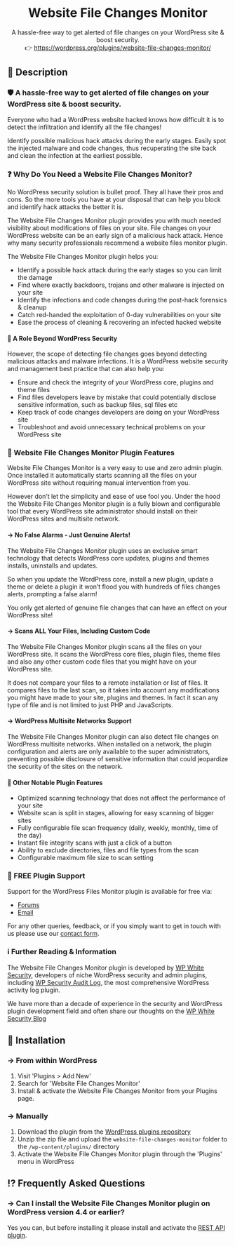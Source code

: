 <h1 align="center">Website File Changes Monitor</h1>

<p align="center">A hassle-free way to get alerted of file changes on your WordPress site & boost security.
<br/>👉 <a href="https://wordpress.org/plugins/website-file-changes-monitor/">https://wordpress.org/plugins/website-file-changes-monitor/</a>
</p>

## 📖 Description

### 🛡️ A hassle-free way to get alerted of file changes on your WordPress site & boost security.

Everyone who had a WordPress website hacked knows how difficult it is to detect the infiltration and identify all the file changes!

Identify possible malicious hack attacks during the early stages. Easily spot the injected malware and code changes, thus recuperating the site back and clean the infection at the earliest possible.

### ❓ Why Do You Need a Website File Changes Monitor?

No WordPress security solution is bullet proof. They all have their pros and cons. So the more tools you have at your disposal that can help you block and identify hack attacks the better it is.

The Website File Changes Monitor plugin provides you with much needed visibility about modifications of files on your site. File changes on your WordPress website can be an early sign of a malicious hack attack. Hence why many security professionals recommend a website files monitor plugin.

The Website File Changes Monitor plugin helps you:

- Identify a possible hack attack during the early stages so you can limit the damage
- Find where exactly backdoors, trojans and other malware is injected on your site
- Identify the infections and code changes during the post-hack forensics & cleanup
- Catch red-handed the exploitation of 0-day vulnerabilities on your site
- Ease the process of cleaning & recovering an infected hacked website

#### 🚀 A Role Beyond WordPress Security

However, the scope of detecting file changes goes beyond detecting malicious attacks and malware infections. It is a WordPress website security and management best practice that can also help you:

- Ensure and check  the integrity of your WordPress core, plugins and theme files
- Find files developers leave by mistake that could potentially disclose sensitive information, such as backup files, sql files etc
- Keep track of code changes developers are doing on your WordPress site
- Troubleshoot and avoid unnecessary technical problems on your WordPress site

### 🔰 Website File Changes Monitor Plugin Features

Website File Changes Monitor is a very easy to use and zero admin plugin. Once installed it automatically starts scanning all the files on your WordPress site without requiring manual intervention from you.

However don’t let the simplicity and ease of use fool you. Under the hood the Website File Changes Monitor plugin is a fully blown and configurable tool that every WordPress site administrator should install on their WordPress sites and multisite network.

#### → No False Alarms - Just Genuine Alerts!

The Website File Changes Monitor plugin uses an exclusive smart technology that detects WordPress core updates, plugins and themes installs, uninstalls and updates.

So when you update the WordPress core, install a new plugin, update a theme or delete a plugin it won’t flood you with hundreds of files changes alerts, prompting a false alarm!

You only get alerted of genuine file changes that can have an effect on your WordPress site!

#### → Scans ALL Your Files, Including Custom Code

The Website File Changes Monitor plugin scans all the files on your WordPress site. It scans the WordPress core files, plugin files, theme files and also any other custom code files that you might have on your WordPress site.

It does not compare your files to a remote installation or list of files. It compares files to the last scan, so it takes into account any modifications you might have made to your site, plugins and themes. In fact it scan any type of file and is not limited to just PHP and JavaScripts.

#### → WordPress Multisite Networks Support

The Website File Changes Monitor plugin can also detect file changes on WordPress multisite networks. When installed on a network, the plugin configuration and alerts are only available to the super administrators, preventing possible disclosure of sensitive information that could jeopardize the security of the sites on the network.

#### 🎯 Other Notable Plugin Features

- Optimized scanning technology that does not affect the performance of your site
- Website scan is split in stages, allowing for easy scanning of bigger sites
- Fully configurable file scan frequency (daily, weekly, monthly, time of the day)
- Instant file integrity scans with just a click of a button
- Ability to exclude directories, files and file types from the scan
- Configurable maximum file size to scan setting

### 🤝 FREE Plugin Support
Support for the WordPress Files Monitor plugin is available for free via:

- [Forums](https://wordpress.org/support/plugins/website-files-monitor/)
- [Email](https://www.wpwhitesecurity.com/contact-wp-white-security/)

For any other queries, feedback, or if you simply want to get in touch with us please use our [contact form](https://www.wpwhitesecurity.com/contact-wp-white-security/).

### ℹ️ Further Reading & Information
The Website File Changes Monitor plugin is developed by [WP White Security](https://www.wpwhitesecurity.com/), developers of niche WordPress security and admin plugins, including [WP Security Audit Log](https://wordpress.org/plugins/wp-security-audit-log/), the most comprehensive WordPress activity log plugin.

We have more than a decade of experience in the security and WordPress plugin development field and often share our thoughts on the [WP White Security Blog](https://www.wpwhitesecurity.com/blog/)

## 💾 Installation

### → From within WordPress

1. Visit 'Plugins > Add New'
2. Search for 'Website File Changes Monitor'
3. Install & activate the Website File Changes Monitor from your Plugins page.

### → Manually

1. Download the plugin from the [WordPress plugins repository](https://wordpress.org/plugins/website-file-changes-monitor/)
1. Unzip the zip file and upload the `website-file-changes-monitor` folder to the `/wp-content/plugins/` directory
1. Activate the Website File Changes Monitor plugin through the 'Plugins' menu in WordPress

## ⁉️ Frequently Asked Questions

### → Can I install the Website File Changes Monitor plugin on WordPress version 4.4 or earlier?

Yes you can, but before installing it please install and activate the [REST API plugin](https://wordpress.org/plugins/rest-api/).
